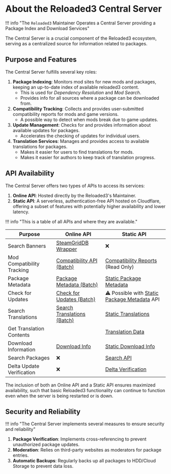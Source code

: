 # About the Reloaded3 Central Server

!!! info "The `Reloaded3` Maintainer Operates a Central Server providing a Package Index and Download Services"

The Central Server is a crucial component of the Reloaded3 ecosystem,
serving as a centralized source for information related to packages.

## Purpose and Features

The Central Server fulfills several key roles:

1. **Package Indexing**: Monitors mod sites for new mods and packages, keeping an up-to-date index of available reloaded3 content.
    - This is used for *Dependency Resolution* and *Mod Search*.
    - Provides info for all sources where a package can be downloaded from.
2. **Compatibility Tracking**: Collects and provides user-submitted compatibility reports for mods and game versions.
    - A possible way to detect when mods break due to game updates.
3. **Update Management**: Checks for and provides information about available updates for packages.
    - Accelerates the checking of updates for individual users.
4. **Translation Services**: Manages and provides access to available translations for packages.
    - Makes it easier for users to find translations for mods.
    - Makes it easier for authors to keep track of translation progress.

## API Availability

The Central Server offers two types of APIs to access its services:

1. **Online API**: Hosted directly by the Reloaded3's Maintainer.
2. **Static API**: A serverless, authentication-free API hosted on Cloudflare, offering a subset of features with potentially higher availability and lower latency.

!!! info "This is a table of all APIs and where they are available."

| Purpose                    | Online API                    | Static API                                    |
| -------------------------- | ----------------------------- | --------------------------------------------- |
| Search Banners             | [SteamGridDB Wrapper]         | ❌                                             |
| Mod Compatibility Tracking | [Compatibility API (Batch)]   | [Compatibility Reports] (Read Only)           |
| Package Metadata           | [Package Metadata (Batch)]    | [Static Package Metadata]                     |
| Check for Updates          | [Check for Updates (Batch)]   | ⚠ Possible with [Static Package Metadata] API |
| Search Translations        | [Search Translations (Batch)] | [Static Translations]                         |
| Get Translation Contents   |                               | [Translation Data]                            |
| Download Information       | [Download Info]               | [Static Download Info]                        |
| Search Packages            | ❌                             | [Search API]                                  |
| Delta Update Verification  | ❌                             | [Delta Verification]                          |

The inclusion of both an Online API and a Static API ensures maximized availability,
such that basic Reloaded3 functionality can continue to function even when the server is being
restarted or is down.

## Security and Reliability

!!! info "The Central Server implements several measures to ensure security and reliability"

1. **Package Verification**: Implements cross-referencing to prevent unauthorized package updates.
2. **Moderation**: Relies on third-party websites as moderators for package entries.
3. **Automatic Backups**: Regularly backs up all packages to HDD/Cloud Storage to prevent data loss.

[SteamGridDB Wrapper]: ./Online-API.md#steamgriddb-api
[Compatibility API (Batch)]: ./Online-API.md#compatibility-reports-batch
[Package Metadata (Batch)]: ./Online-API.md#package-metadata-batch
[Check for Updates (Batch)]: ./Online-API.md#check-for-updates-batch
[Search Translations (Batch)]: ./Online-API.md#search-translations-batch
[Download Info]: ./Online-API.md#download-information
[Compatibility Reports]: ./Static-API.md#compatibility-reports-api
[Static Package Metadata]: ./Static-API.md#package-metadata-api
[Static Translations]: ./Static-API.md#translations-api
[Translation Data]: ./Static-API.md#translation-packages-api
[Static Download Info]: ./Static-API.md#download-information-api
[Search API]: ./Static-API.md#search-api
[Delta Verification]: ./Static-API.md#delta-verification-api
